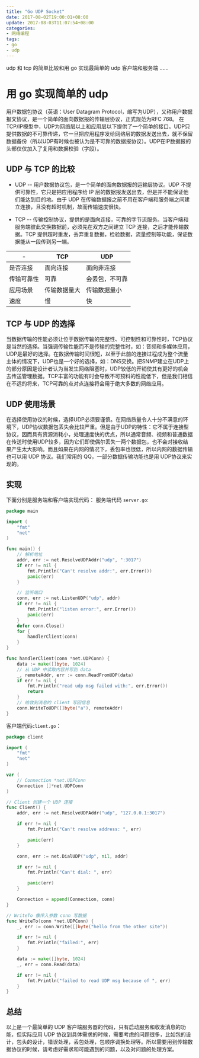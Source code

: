 ```yaml
---
title: "Go UDP Socket"
date: 2017-08-02T19:00:01+08:00
update: 2017-08-03T11:07:54+08:00
categories:
- 网络编程
tags:
- go
- udp
---
```


udp 和 tcp 的简单比较和用 go 实现最简单的 udp 客户端和服务端 ......

# 用 go 实现简单的 udp

用户数据包协议（英语：User Datagram Protocol，缩写为UDP），又称用户数据报文协议，是一个简单的面向数据报的传输层协议，正式规范为RFC 768。
在TCP/IP模型中，UDP为网络层以上和应用层以下提供了一个简单的接口。UDP只提供数据的不可靠传递，它一旦把应用程序发给网络层的数据发送出去，就不保留数据备份（所以UDP有时候也被认为是不可靠的数据报协议）。UDP在IP数据报的头部仅仅加入了复用和数据校验（字段）。

## UDP 与 TCP 的比较

- UDP -- 用户数据协议包，是一个简单的面向数据报的运输层协议。UDP 不提供可靠性，它只是把应用程序给 IP 层的数据报发送出去，但是并不能保证他们能达到目的地。由于 UDP 在传输数据报之前不用在客户端和服务端之间建立连接，且没有超时机制，故而传输速度很快。

- TCP -- 传输控制协议，提供的是面向连接，可靠的字节流服务。当客户端和服务端彼此交换数据前，必须先在双方之间建立 TCP 连接，之后才能传输数据。TCP 提供超时重发，丢弃重复数据，检验数据，流量控制等功能，保证数据能从一段传到另一端。

-|TCP|UDP
---|---|---
是否连接 | 面向连接 | 面向非连接
传输可靠性 | 可靠 | 会丢包，不可靠
应用场景 | 传输数据量大 | 传输数据量小
速度 | 慢 | 快

## TCP 与 UDP 的选择

当数据传输的性能必须让位于数据传输的完整性、可控制性和可靠性时，TCP协议是当然的选择。当强调传输性能而不是传输的完整性时，如：音频和多媒体应用，UDP是最好的选择。在数据传输时间很短，以至于此前的连接过程成为整个流量主体的情况下，UDP也是一个好的选择，如：DNS交换。把SNMP建立在UDP上的部分原因是设计者认为当发生网络阻塞时，UDP较低的开销使其有更好的机会去传送管理数据。TCP丰富的功能有时会导致不可预料的性能低下，但是我们相信在不远的将来，TCP可靠的点对点连接将会用于绝大多数的网络应用。

## UDP 使用场景

在选择使用协议的时候，选择UDP必须要谨慎。在网络质量令人十分不满意的环境下，UDP协议数据包丢失会比较严重。但是由于UDP的特性：它不属于连接型协议，因而具有资源消耗小，处理速度快的优点，所以通常音频、视频和普通数据在传送时使用UDP较多，因为它们即使偶尔丢失一两个数据包，也不会对接收结果产生太大影响。而且如果在内网的情况下，丢包率也很低，所以内网的数据传输也可以用 UDP 协议。我们常用的 QQ，一部分数据传输功能也是用 UDP协议来实现的。

## 实现

下面分别是服务端和客户端实现代码：
服务端代码 `server.go`:

```go
package main

import (
	"fmt"
	"net"
)

func main() {
	// 解析地址
	addr, err := net.ResolveUDPAddr("udp", ":3017")
	if err != nil {
		fmt.Println("Can't resolve addr:", err.Error())
		panic(err)
	}

	// 监听端口
	conn, err := net.ListenUDP("udp", addr)
	if err != nil {
		fmt.Println("listen error:", err.Error())
		panic(err)
	}
	defer conn.Close()
	for {
		handlerClient(conn)
	}
}

func handlerClient(conn *net.UDPConn) {
	data := make([]byte, 1024)
	// 从 UDP 中读取内容并写到 data
	_, remoteAddr, err := conn.ReadFromUDP(data)
	if err != nil {
		fmt.Println("read udp msg failed with:", err.Error())
		return
	}
	// 给收到消息的 client 写回信息
	conn.WriteToUDP([]byte("a"), remoteAddr)
}

```

客户端代码`client.go`：

```go
package client

import (
	"fmt"
	"net"
)

var (
	// Connection *net.UDPConn
	Connection []*net.UDPConn
)

// Client 创建一个 UDP 连接
func Client() {
	addr, err := net.ResolveUDPAddr("udp", "127.0.0.1:3017")

	if err != nil {
		fmt.Println("Can't resolve address: ", err)

		panic(err)
	}

	conn, err := net.DialUDP("udp", nil, addr)

	if err != nil {
		fmt.Println("Can't dial: ", err)

		panic(err)
	}

	Connection = append(Connection, conn)
}

// WriteTo 像传入参数 conn 写数据
func WriteTo(conn *net.UDPConn) {
	_, err := conn.Write([]byte("hello from the other site"))

	if err != nil {
		fmt.Println("failed:", err)
	}

	data := make([]byte, 1024)
	_, err = conn.Read(data)

	if err != nil {
		fmt.Println("failed to read UDP msg because of ", err)
	}
}
```

## 总结

以上是一个最简单的 UDP 客户端服务器的代码，只有启动服务和收发消息的功能，但实际应用 UDP 协议到具体需求的时候，需要考虑的问题很多，比如包的设计，包头的设计，错误处理，丢包处理，包顺序调换处理等。所以需要用到传输数据协议的时候，请考虑好需求和可能遇到的问题，以及对问题的处理方案。